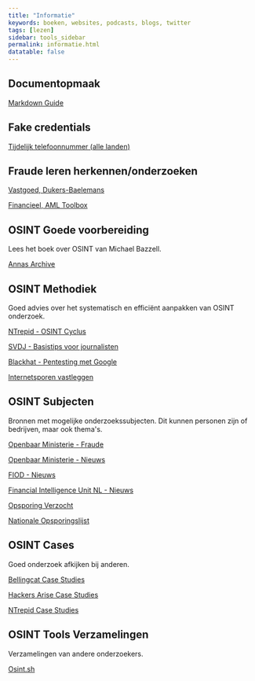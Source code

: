 ```yaml
---
title: "Informatie"
keywords: boeken, websites, podcasts, blogs, twitter
tags: [lezen]
sidebar: tools_sidebar
permalink: informatie.html
datatable: false
---
```


## Documentopmaak
 
[Markdown Guide](https://www.markdownguide.org)

## Fake credentials
 
[Tijdelijk telefoonnummer (alle landen)](https://quackr.io/)

## Fraude leren herkennen/onderzoeken

[Vastgoed, Dukers-Baelemans](https://www.dukers-baelemans.nl/nieuws/vastgoedcriminaliteit-lijkt-overal-te-zijn-hoe-herken-je-het/)

[Financieel, AML Toolbox](https://aml-toolbox.medium.com/financial-crimes-osint-tools-banking-5ede7edbc14f)

## OSINT Goede voorbereiding

Lees het boek over OSINT van Michael Bazzell.

[Annas Archive](https://annas-archive.org/)

## OSINT Methodiek

Goed advies over het systematisch en efficiënt aanpakken van OSINT onderzoek.

[NTrepid - OSINT Cyclus](https://ntrepidcorp.com/case-studies/breaking-down-the-osint-cycle/)

[SVDJ - Basistips voor journalisten](https://www.svdj.nl/nieuws/tips-journalistiek-onderzoek/)

[Blackhat - Pentesting met Google](https://www.blackhat.com/presentations/bh-europe-05/BH_EU_05-Long.pdf)

[Internetsporen vastleggen](https://internetsporen.nl/)

## OSINT Subjecten

Bronnen met mogelijke onderzoekssubjecten. Dit kunnen personen zijn of bedrijven, maar ook thema's.

[Openbaar Ministerie - Fraude](https://www.om.nl/onderwerpen/fraude)

[Openbaar Ministerie - Nieuws](https://www.om.nl/actueel)

[FIOD - Nieuws](https://www.fiod.nl/nieuws/)

[Financial Intelligence Unit NL - Nieuws](https://www.fiu-nederland.nl/nl/news)

[Opsporing Verzocht](https://opsporingverzocht.avrotros.nl/)

[Nationale Opsporingslijst](https://www.politie.nl/gezocht-en-vermist/nationale-opsporingslijst)

## OSINT Cases

Goed onderzoek afkijken bij anderen.

[Bellingcat Case Studies](https://www.bellingcat.com/category/resources/case-studies/)

[Hackers Arise Case Studies](https://www.hackers-arise.com/osint-case-studies)

[NTrepid Case Studies](https://ntrepidcorp.com/category/case-studies/)

## OSINT Tools Verzamelingen

Verzamelingen van andere onderzoekers.

[Osint.sh](https://osint.sh/)
